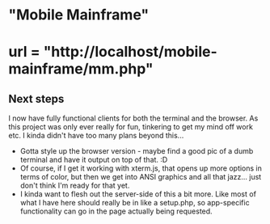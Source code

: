 # "Mobile Mainframe"

# url = "http://localhost/mobile-mainframe/mm.php"

## Next steps

I now have fully functional clients for both the terminal and the browser.
As this project was only ever really for fun, tinkering to get my mind off work etc. I kinda didn't have too many plans beyond this...

* Gotta style up the browser version - maybe find a good pic of a dumb terminal and have it output on top of that. :D
* Of course, if I get it working with xterm.js, that opens up more options in terms of color, but then we get into ANSI graphics and all that jazz... just don't think I'm ready for that yet.
* I kinda want to flesh out the server-side of this a bit more.  Like most of what I have here should really be in like a setup.php, so app-specific functionality can go in the page actually being requested.
